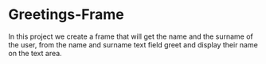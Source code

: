 # Greetings-Frame
In this project we create a frame that will get the name and the surname of the user, from the name and surname text field greet and display their name on the text area.
